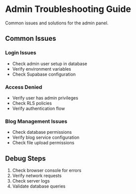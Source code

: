 # Admin Troubleshooting Guide

Common issues and solutions for the admin panel.

## Common Issues

### Login Issues
- Check admin user setup in database
- Verify environment variables
- Check Supabase configuration

### Access Denied
- Verify user has admin privileges
- Check RLS policies
- Verify authentication flow

### Blog Management Issues
- Check database permissions
- Verify blog service configuration
- Check file upload permissions

## Debug Steps
1. Check browser console for errors
2. Verify network requests
3. Check server logs
4. Validate database queries